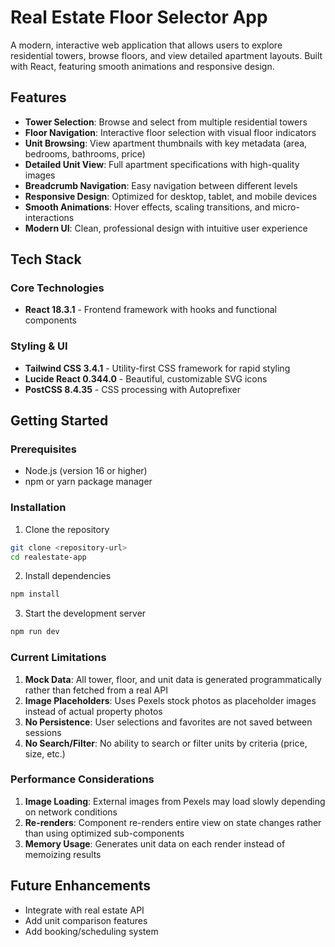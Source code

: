 # Real Estate Floor Selector App

A modern, interactive web application that allows users to explore residential towers, browse floors, and view detailed apartment layouts. Built with React, featuring smooth animations and responsive design.

## Features

- **Tower Selection**: Browse and select from multiple residential towers
- **Floor Navigation**: Interactive floor selection with visual floor indicators
- **Unit Browsing**: View apartment thumbnails with key metadata (area, bedrooms, bathrooms, price)
- **Detailed Unit View**: Full apartment specifications with high-quality images
- **Breadcrumb Navigation**: Easy navigation between different levels
- **Responsive Design**: Optimized for desktop, tablet, and mobile devices
- **Smooth Animations**: Hover effects, scaling transitions, and micro-interactions
- **Modern UI**: Clean, professional design with intuitive user experience

## Tech Stack
### Core Technologies
- **React 18.3.1** - Frontend framework with hooks and functional components


### Styling & UI
- **Tailwind CSS 3.4.1** - Utility-first CSS framework for rapid styling
- **Lucide React 0.344.0** - Beautiful, customizable SVG icons
- **PostCSS 8.4.35** - CSS processing with Autoprefixer


## Getting Started

### Prerequisites
- Node.js (version 16 or higher)
- npm or yarn package manager

### Installation

1. Clone the repository
```bash
git clone <repository-url>
cd realestate-app
```

2. Install dependencies
```bash
npm install
```

3. Start the development server
```bash
npm run dev
```

### Current Limitations
1. **Mock Data**: All tower, floor, and unit data is generated programmatically rather than fetched from a real API
2. **Image Placeholders**: Uses Pexels stock photos as placeholder images instead of actual property photos
3. **No Persistence**: User selections and favorites are not saved between sessions
4. **No Search/Filter**: No ability to search or filter units by criteria (price, size, etc.)

### Performance Considerations
1. **Image Loading**: External images from Pexels may load slowly depending on network conditions
2. **Re-renders**: Component re-renders entire view on state changes rather than using optimized sub-components
3. **Memory Usage**: Generates unit data on each render instead of memoizing results

## Future Enhancements
- Integrate with real estate API
- Add unit comparison features
- Add booking/scheduling system

